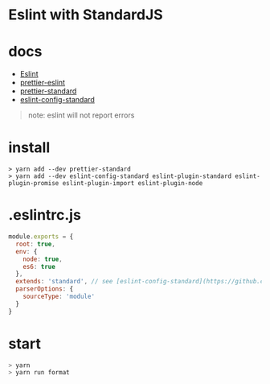 # Eslint with StandardJS

# docs

+ [Eslint](https://github.com/eslint/eslint)
+ [prettier-eslint](https://github.com/prettier/prettier-eslint)
+ [prettier-standard](https://github.com/sheerun/prettier-standard)
+ [eslint-config-standard](https://github.com/standard/eslint-config-standard)

>note: eslint will not report errors

# install

```
> yarn add --dev prettier-standard
> yarn add --dev eslint-config-standard eslint-plugin-standard eslint-plugin-promise eslint-plugin-import eslint-plugin-node
```

# .eslintrc.js

```js
module.exports = {
  root: true,
  env: {
    node: true,
    es6: true
  },
  extends: 'standard', // see [eslint-config-standard](https://github.com/standard/eslint-config-standard)
  parserOptions: {
    sourceType: 'module'
  }
}
```

# start

```sh
> yarn
> yarn run format
```
